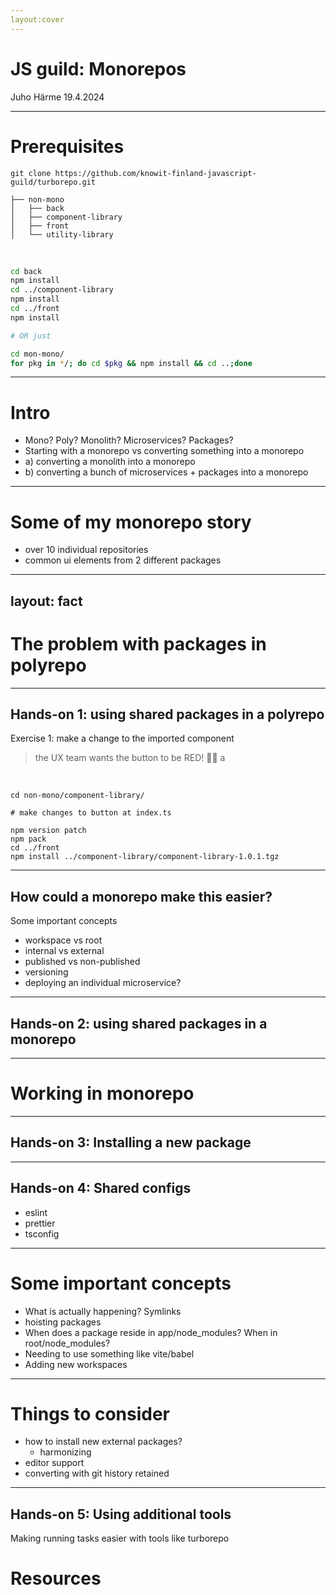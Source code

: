 ```yaml
---
layout:cover
---
```


# JS guild: Monorepos

Juho Härme 19.4.2024

---

# Prerequisites


`git clone https://github.com/knowit-finland-javascript-guild/turborepo.git`


```
├── non-mono
│   ├── back
│   ├── component-library
│   ├── front
│   └── utility-library

```
<br/>

```bash
cd back
npm install
cd ../component-library
npm install
cd ../front
npm install

# OR just

cd mon-mono/
for pkg in */; do cd $pkg && npm install && cd ..;done

```
---

# Intro

<v-clicks>

- Mono? Poly? Monolith? Microservices? Packages?
- Starting with a monorepo vs converting something into a monorepo
- a) converting a monolith into a monorepo
- b) converting a bunch of microservices + packages into a monorepo

</v-clicks>

---

# Some of my monorepo story

<!-- very briefly, but to give the reason for why I'm into this -->

<v-clicks>

- over 10 individual repositories
- common ui elements from 2 different packages

</v-clicks>

---
layout: fact
---

# The problem with packages in polyrepo

---

## Hands-on 1: using shared packages in a polyrepo

<v-clicks>

Exercise 1: make a change to the imported component 

> the UX team wants the button to be RED! 🤯😳
a

</v-clicks>

<br/>

<v-clicks>


```
cd non-mono/component-library/

# make changes to button at index.ts

npm version patch
npm pack
cd ../front
npm install ../component-library/component-library-1.0.1.tgz

```

</v-clicks>

---

## How could a monorepo make this easier?

<v-clicks>

Some important concepts

- workspace vs root
- internal vs external
- published vs non-published
- versioning
- deploying an individual microservice?

</v-clicks>

---

## Hands-on 2: using shared packages in a monorepo

---

# Working in monorepo

---

## Hands-on 3: Installing a new package

---

## Hands-on 4: Shared configs

- eslint
- prettier
- tsconfig

---

# Some important concepts

- What is actually happening? Symlinks
- hoisting packages
- When does a package reside in app/node_modules? When in root/node_modules?
- Needing to use something like vite/babel
- Adding new workspaces

---

# Things to consider

- how to install new external packages?
  - harmonizing
- editor support
- converting with git history retained

---

## Hands-on 5: Using additional tools

Making running tasks easier with tools like turborepo

# Resources

<!--

## META:

- Jokainen voi tehdä tahollaan, ja vetäjän johdolla ollaan yksi taho?

-->
